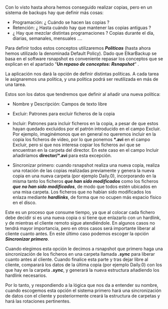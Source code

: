 Con lo visto hasta ahora hemos conseguido realizar copias, pero en un sistema de backups hay que definir más cosas:
- Programación: ¿ Cuándo se hacen las copias ?
- Retención: ¿ Hasta cuándo hay que mantener las copias antiguas ?
- ¿ Hay que mezclar distintas programaciones ? Copias durante el día, diarias, semanales, mensuales ….

Para definir todos estos conceptos utilizaremos ***Políticas*** (hasta ahora hemos utilizado la denominada Default Policy). Dado que ElkarBackup se basa en el software rsnapshot es conveniente repasar los conceptos que se explican en el apartado “***Un repaso de conceptos: Rsnapshot***“ .

La aplicación nos dará la opción de definir distintas políticas. A cada tarea le asignaremos una política, y una política podrá ser reutilizada en más de una tarea.

Estos son los datos que tendremos que definir al añadir una nueva política:

- Nombre y Descripción: Campos de texto libre

- Excluir: Patrones para excluir ficheros de la copia

- Incluir: Patrones para incluir ficheros en la copia, a pesar de que estos hayan quedado excluidos por el patrón introducido en el campo Excluir. Por ejemplo, imaginémonos que en general no queremos incluir en la copia los ficheros de vídeo, por lo que ponemos **\*.avi** en el campo Excluir, pero si que nos interesa copiar los ficheros avi que se encuentran en la carpeta del director. En este caso en el campo Incluir añadiríamos **director/\*.avi** para esta excepción.

- Sincronizar primero: cuando rsnapshot realiza una nueva copia, realiza una rotación de las copias realizadas previamente y genera la nueva copia en una nueva carpeta (por ejemplo Daily.0), incorporando en la misma tanto los ficheros ***que han sido modificados*** como los ficheros ***que no han sido modificados***, de modo que todos estén ubicados en una misa carpeta. Los ficheros que no habían sido modificados los enlaza mediante ***hardlinks***, de forma que no ocupen más espacio físico en el disco.

 Este es un proceso que consume tiempo, ya que al colocar cada fichero debe decidir si es una nueva copia o si tiene que enlazarlo con un hardlink, y de mientras el cliente remoto sigue atendiéndole. En algunos casos no tendrá mayor importancia, pero en otros casos será importante liberar al cliente cuanto antes. En este último caso podemos escoger la opción ***Sincronizar primero***.

 Cuando elegimos esta opción le decimos a rsnapshot que primero haga una sincronización de los ficheros en una carpeta llamada ***.sync*** para liberar cuanto antes al cliente. Cuando finalice esta parte y tras dejar libre al cliente, comparará los datos de la última copia (por ejemplo Daily.0) con los que hay en la carpeta  ***.sync***, y generará la nueva estructura añadiendo los hardlink necesarios.

 Por lo tanto, y respondiendo a la lógica que nos da a entender su nombre, cuando escogemos esta opción el sistema primero hará una sincronización de datos con el cliente y posteriormente creará la estructura de carpetas y hará las rotaciones pertinentes.
